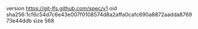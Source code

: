 version https://git-lfs.github.com/spec/v1
oid sha256:1cf6c54d7c6e43e007f0108574d8a2affa0cafc690a8872aadda876973e44ddb
size 568
